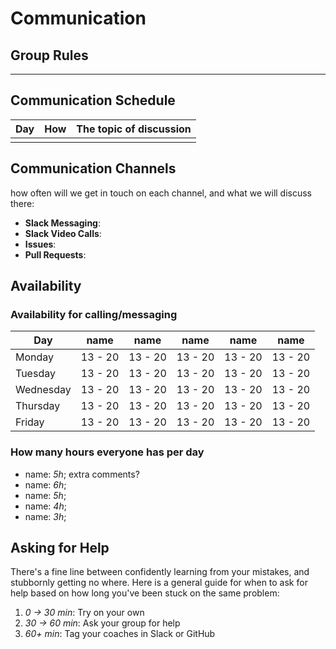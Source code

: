 # Communication

## Group Rules

<!-- any general rules you'd like to set for your group? -->

---

## Communication Schedule

| Day | How | The topic of discussion |
| --- | :-: | ----------------------- |
|     |     |                         |

## Communication Channels

how often will we get in touch on each channel, and what we will discuss there:

- **Slack Messaging**:
- **Slack Video Calls**:
- **Issues**:
- **Pull Requests**:

## Availability

### Availability for calling/messaging

| Day       |  name   |  name   |  name   |  name   |  name   |
| --------- | :-----: | :-----: | :-----: | :-----: | :-----: |
| Monday    | 13 - 20 | 13 - 20 | 13 - 20 | 13 - 20 | 13 - 20 |
| Tuesday   | 13 - 20 | 13 - 20 | 13 - 20 | 13 - 20 | 13 - 20 |
| Wednesday | 13 - 20 | 13 - 20 | 13 - 20 | 13 - 20 | 13 - 20 |
| Thursday  | 13 - 20 | 13 - 20 | 13 - 20 | 13 - 20 | 13 - 20 |
| Friday    | 13 - 20 | 13 - 20 | 13 - 20 | 13 - 20 | 13 - 20 |

### How many hours everyone has per day

- name: _5h_; extra comments?
- name: _6h_;
- name: _5h_;
- name: _4h_;
- name: _3h_;

## Asking for Help

There's a fine line between confidently learning from your mistakes, and
stubbornly getting no where. Here is a general guide for when to ask for help
based on how long you've been stuck on the same problem:

1. _0 -> 30 min_: Try on your own
2. _30 -> 60 min_: Ask your group for help
3. _60+ min_: Tag your coaches in Slack or GitHub
